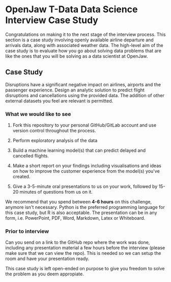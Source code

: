 # OpenJaw T-Data Data Science Interview Case Study 

Congratulations on making it to the next stage of the interview process. This section is a case study involving openly available airline departure and arrivals data, along with associated weather data. The high-level aim of the case study is to evaluate how you go about solving data problems that are like the ones that you will be solving as a data scientist at OpenJaw. 

## Case Study 

Disruptions have a significant negative impact on airlines, airports and the passenger experience. Design an analytic solution to predict flight disruptions and cancellations using the provided data. The addition of other external datasets you feel are relevant is permitted. 

### What we would like to see 

1) Fork this repository to your personal GitHub/GitLab account and use version control throughout the process. 

2) Perform exploratory analysis of the data 

3) Build a machine learning model(s) that can predict delayed and cancelled flights. 

4) Make a short report on your findings including visualisations and ideas on how to improve the customer experience from the model(s) you've created. 

5) Give a 3-5-minute oral presentations to us on your work, followed by 15-20 minutes of questions from us on it. 

We recommend that you spend between **4-6 hours** on this challenge, anymore isn't necessary. Python is the preferred programming language for this case study, but R is also acceptable. The presentation can be in any form, i.e. PowerPoint, PDF, Word, Markdown, Latex or Whiteboard. 

### Prior to interview

Can you send on a link to the GitHub repo where the work was done, including any presentation material a few hours before the interview (please make sure that we can view the repo). This is needed so we can setup the room and have your presentation ready. 

This case study is left open-ended on purpose to give you freedom to solve the problem as you deem appropiate.

 

 
